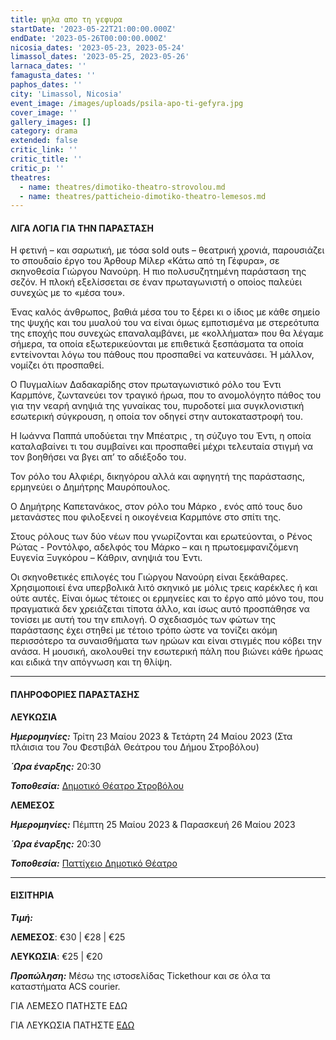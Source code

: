 ```yaml
---
title: ψηλα απο τη γεφυρα
startDate: '2023-05-22T21:00:00.000Z'
endDate: '2023-05-26T00:00:00.000Z'
nicosia_dates: '2023-05-23, 2023-05-24'
limassol_dates: '2023-05-25, 2023-05-26'
larnaca_dates: ''
famagusta_dates: ''
paphos_dates: ''
city: 'Limassol, Nicosia'
event_image: /images/uploads/psila-apo-ti-gefyra.jpg
cover_image: ''
gallery_images: []
category: drama
extended: false
critic_link: ''
critic_title: ''
critic_p: ''
theatres:
  - name: theatres/dimotiko-theatro-strovolou.md
  - name: theatres/patticheio-dimotiko-theatro-lemesos.md
---
```


#### ΛΙΓΑ ΛΟΓΙΑ ΓΙΑ ΤΗΝ ΠΑΡΑΣΤΑΣΗ

Η φετινή – και σαρωτική, με τόσα sold outs – θεατρική χρονιά, παρουσιάζει το σπουδαίο έργο του Άρθουρ Μίλερ «Κάτω από τη Γέφυρα», σε σκηνοθεσία Γιώργου Νανούρη. Η πιο πολυσυζητημένη παράσταση της σεζόν. Η πλοκή εξελίσσεται σε έναν πρωταγωνιστή ο οποίος παλεύει συνεχώς με το «μέσα του».

Ένας καλός άνθρωπος, βαθιά μέσα του το ξέρει κι ο ίδιος με κάθε σημείο της ψυχής και του μυαλού του να είναι όμως εμποτισμένα με στερεότυπα της εποχής που συνεχώς επαναλαμβάνει, με «κολλήματα» που θα λέγαμε σήμερα, τα οποία εξωτερικεύονται με επιθετικά ξεσπάσματα τα οποία εντείνονται λόγω του πάθους που προσπαθεί να κατευνάσει. Ή μάλλον, νομίζει ότι προσπαθεί.

Ο Πυγμαλίων Δαδακαρίδης στον πρωταγωνιστικό ρόλο του Έντι Καρμπόνε, ζωντανεύει τον τραγικό ήρωα, που το ανομολόγητο πάθος του για την νεαρή ανηψιά της γυναίκας του, πυροδοτεί μια συγκλονιστική εσωτερική σύγκρουση, η οποία τον οδηγεί στην αυτοκαταστροφή του.

Η Ιωάννα Παππά υποδύεται την Μπέατρις , τη σύζυγο του Έντι, η οποία καταλαβαίνει τι του συμβαίνει και προσπαθεί μέχρι τελευταία στιγμή να τον βοηθήσει να βγει απ’ το αδιέξοδο του.

Τον ρόλο του Αλφιέρι, δικηγόρου αλλά και αφηγητή της παράστασης, ερμηνεύει ο Δημήτρης Μαυρόπουλος.

Ο Δημήτρης Καπετανάκος, στον ρόλο του Μάρκο , ενός από τους δυο μετανάστες που φιλοξενεί η οικογένεια Καρμπόνε στο σπίτι της.

Στους ρόλους των δύο νέων που γνωρίζονται και ερωτεύονται, ο Ρένος Ρώτας - Ροντόλφο, αδελφός του Μάρκo – και η πρωτοεμφανιζόμενη Ευγενία Ξυγκόρου – Κάθριν, ανηψιά του Έντι.

Οι σκηνοθετικές επιλογές του Γιώργου Νανούρη είναι ξεκάθαρες. Χρησιμοποιεί ένα υπερβολικά λιτό σκηνικό με μόλις τρεις καρέκλες ή και ούτε αυτές. Είναι όμως τέτοιες οι ερμηνείες και το έργο από μόνο του, που πραγματικά δεν χρειάζεται τίποτα άλλο, και ίσως αυτό προσπάθησε να τονίσει με αυτή του την επιλογή. Ο σχεδιασμός των φώτων της παράστασης έχει στηθεί με τέτοιο τρόπο ώστε να τονίζει ακόμη περισσότερο τα συναισθήματα των ηρώων και είναι στιγμές που κόβει την ανάσα. Η μουσική, ακολουθεί την εσωτερική πάλη που βιώνει κάθε ήρωας και ειδικά την απόγνωση και τη θλίψη.

***

#### ΠΛΗΡΟΦΟΡΙΕΣ ΠΑΡΑΣΤΑΣΗΣ

**ΛΕΥΚΩΣΙΑ**

***Ημερομηνίες:*** Τρίτη 23 Μαίου 2023 & Τετάρτη 24 Μαίου 2023 (Στα πλάισια του 7ου Φεστιβάλ Θεάτρου του Δήμου Στροβόλου)

***΄Ωρα έναρξης:*** 20:30

***Τοποθεσία:*** [Δημοτικό Θέατρο Στροβόλου](?#map)

**ΛΕΜΕΣΟΣ**

***Ημερομηνίες:*** Πέμπτη 25 Μαίου 2023 & Παρασκευή 26 Μαίου 2023

***΄Ωρα έναρξης:*** 20:30

***Τοποθεσία:*** [Παττίχειο Δημοτικό Θέατρο](?#map "")

***

#### ΕΙΣΙΤΗΡΙΑ

***Τιμή:*** 

**ΛΕΜΕΣΟΣ**: €30 | €28 | €25

**ΛΕΥΚΩΣΙΑ**: €25 | €20

***Προπώληση:*** Μέσω της ιστοσελίδας Tickethour και σε όλα τα καταστήματα ACS courier.

ΓΙΑ ΛΕΜΕΣΟ ΠΑΤΗΣΤΕ ΕΔΩ

ΓΙΑ ΛΕΥΚΩΣΙΑ ΠΑΤΗΣΤΕ [ΕΔΩ](https://shop.tickethour.com/showEventInformation.html?idEvent=4189)
